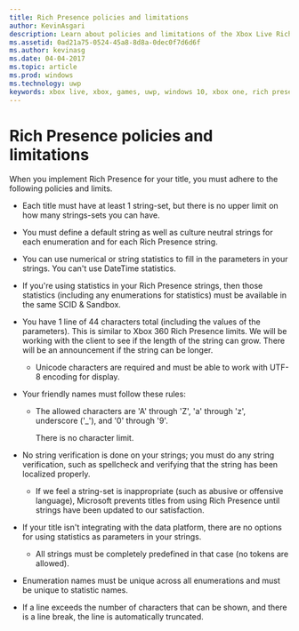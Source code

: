 ```yaml
---
title: Rich Presence policies and limitations
author: KevinAsgari
description: Learn about policies and limitations of the Xbox Live Rich Presence system.
ms.assetid: 0ad21a75-0524-45a8-8d8a-0dec0f7d6d6f
ms.author: kevinasg
ms.date: 04-04-2017
ms.topic: article
ms.prod: windows
ms.technology: uwp
keywords: xbox live, xbox, games, uwp, windows 10, xbox one, rich presence, policies
---
```


# Rich Presence policies and limitations

When you implement Rich Presence for your title, you must adhere to the following policies and limits.

-   Each title must have at least 1 string-set, but there is no upper limit on how many strings-sets you can have.
-   You must define a default string as well as culture neutral strings for each enumeration and for each Rich Presence string.
-   You can use numerical or string statistics to fill in the parameters in your strings. You can't use DateTime statistics.
-   If you're using statistics in your Rich Presence strings, then those statistics (including any enumerations for statistics) must be available in the same SCID & Sandbox.
-   You have 1 line of 44 characters total (including the values of the parameters). This is similar to Xbox 360 Rich Presence limits. We will be working with the client to see if the length of the string can grow. There will be an announcement if the string can be longer.
    -   Unicode characters are required and must be able to work with UTF-8 encoding for display.
-   Your friendly names must follow these rules:
    -   The allowed characters are 'A' through 'Z', 'a' through 'z', underscore ('\_'), and '0' through '9'.

        There is no character limit.

-   No string verification is done on your strings; you must do any string verification, such as spellcheck and verifying that the string has been localized properly.
    -   If we feel a string-set is inappropriate (such as abusive or offensive language), Microsoft prevents titles from using Rich Presence until strings have been updated to our satisfaction.
-   If your title isn't integrating with the data platform, there are no options for using statistics as parameters in your strings.
    -   All strings must be completely predefined in that case (no tokens are allowed).
-   Enumeration names must be unique across all enumerations and must be unique to statistic names.
-   If a line exceeds the number of characters that can be shown, and there is a line break, the line is automatically truncated.
